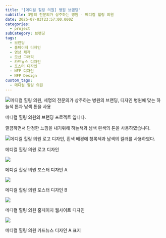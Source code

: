 ```yaml
---
title: "[메디컬 힐링 의원] 병원 브랜딩"
subtitle: 3명의 전문의가 상주하는 병원 - 메디컬 힐링 의원
date: 2025-07-03T23:57:00.000Z
categories:
  - project
subCategory: 브랜딩
tags:
  - 브랜딩
  - 홈페이지 디자인
  - 영상 제작
  - 모션 그래픽
  - 카드뉴스 디자인
  - 포스터 디자인
  - NFP 디자인
  - NFP Design
custom_tags:
  - 메디컬 힐링 의원
---
```

![메디컬 힐링 의원, 세명의 전문의가 상주하는 병원의 브랜딩, 디자인 병원에 맞는 하늘색 톤과 남색 톤을 사용](/img/uploads/메디컬-힐링-의원-합본2-복사.jpg)

메디컬 힐링 의원의 브랜딩 프로젝트 입니다.

깔끔하면서 단정한 느낌을 내기위해 하늘색과 남색 흰색의 톤을 사용하였습니다.



![메디컬 힐링 의원 로고 디자인, 흰색 배경에 청록색과 남색의 컬러를 사용하였다.](/img/uploads/메디컬-힐링-의원-로고.jpg)

메디컬 힐링 의원 로고 디자인



![](/img/uploads/메디컬-힐링-포스터-1-복사.png)

메디컬 힐링 의원 포스터 디자인 A



![](/img/uploads/메디컬-힐링-포스터2.png)

메디컬 힐링 의원 포스터 디자인 B



![](/img/uploads/메디컬-힐링-웹사이트-2.png)

메디컬 힐링 의원 홈페이지 웹사이트 디자인



![](/img/uploads/23.jpg)

메디컬 힐링 의원 카드뉴스 디자인 A 표지
